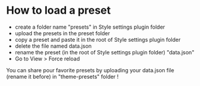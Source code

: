 # How to load a preset
- create a folder name "presets" in Style settings plugin folder
- upload the presets in the preset folder
- copy a preset and paste it in the root of Style settings plugin folder
- delete the file named data.json
- rename the preset (in the root of Style settings plugin folder) "data.json"
- Go to View > Force reload

You can share pour favorite presets by uploading your data.json file (rename it before) in "theme-presets" folder !
